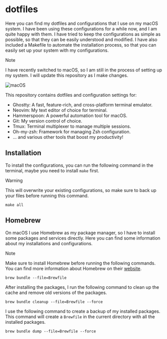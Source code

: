 # dotfiles

Here you can find my dotfiles and configurations that I use on my macOS system. I have been using these configurations for a while now, and I am quite happy with them. I have tried to keep the configurations as simple as possible, so that they can be easily understood and modified. I have also included a Makefile to automate the installation process, so that you can easily set up your system with my configurations.

> [!NOTE]
> I have recently switched to macOS, so I am still in the process of setting up my system. I will update this repository as I make changes.

![macOS](https://github.com/user-attachments/assets/151c647f-e540-444b-af90-9d9bb6d5661c)

This repository contains dotfiles and configuration settings for:

- Ghostty: A fast, feature-rich, and cross-platform terminal emulator.
- Neovim: My text editor of choice for terminal.
- Hammerspoon: A powerful automation tool for macOS.
- Git: My version control of choice.
- Tmux: Terminal multiplexer to manage multiple sessions.
- Oh-my-zsh: Framework for managing Zsh configuration.
- ... and various other tools that boost my productivity!

## Installation

To install the configurations, you can run the following command in the terminal, maybe you need to install `make` first.

> [!WARNING]
> This will overwrite your existing configurations, so make sure to back up your files before running this command.

```shell
make all
```

## Homebrew

On macOS I use Homebrew as my package manager, so I have to install some packages and services directly. Here you can find some information about my installations and configurations.

> [!NOTE]
> Make sure to install Homebrew before running the following commands. You can find more information about Homebrew on their [website](https://brew.sh/).

```shell
brew bundle --file=Brewfile
```
After installing the packages, I run the following command to clean up the cache and remove old versions of the packages.

```shell
brew bundle cleanup --file=Brewfile --force
```

I use the following command to create a backup of my installed packages. This command will create a `Brewfile` in the current directory with all the installed packages.

```shell
brew bundle dump --file=Brewfile --force
```
